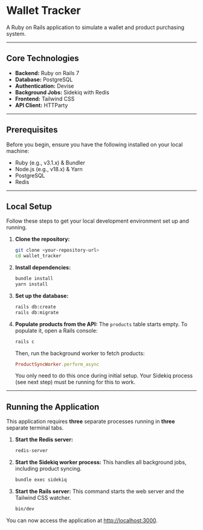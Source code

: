 # Wallet Tracker

A Ruby on Rails application to simulate a wallet and product purchasing system.

---

## Core Technologies

-   **Backend:** Ruby on Rails 7
-   **Database:** PostgreSQL
-   **Authentication:** Devise
-   **Background Jobs:** Sidekiq with Redis
-   **Frontend:** Tailwind CSS
-   **API Client:** HTTParty

---

## Prerequisites

Before you begin, ensure you have the following installed on your local machine:

-   Ruby (e.g., v3.1.x) & Bundler
-   Node.js (e.g., v18.x) & Yarn
-   PostgreSQL
-   Redis

---

## Local Setup

Follow these steps to get your local development environment set up and running.

1.  **Clone the repository:**
    ```bash
    git clone <your-repository-url>
    cd wallet_tracker
    ```

2.  **Install dependencies:**
    ```bash
    bundle install
    yarn install
    ```

3.  **Set up the database:**
    ```bash
    rails db:create
    rails db:migrate
    ```

4.  **Populate products from the API:**
    The `products` table starts empty. To populate it, open a Rails console:
    ```bash
    rails c
    ```
    Then, run the background worker to fetch products:
    ```ruby
    ProductSyncWorker.perform_async
    ```
    You only need to do this once during initial setup. Your Sidekiq process (see next step) must be running for this to work.

---

## Running the Application

This application requires **three** separate processes running in **three** separate terminal tabs.

1.  **Start the Redis server:**
    ```bash
    redis-server
    ```

2.  **Start the Sidekiq worker process:**
    This handles all background jobs, including product syncing.
    ```bash
    bundle exec sidekiq
    ```

3.  **Start the Rails server:**
    This command starts the web server and the Tailwind CSS watcher.
    ```bash
    bin/dev
    ```

You can now access the application at [http://localhost:3000](http://localhost:3000).
